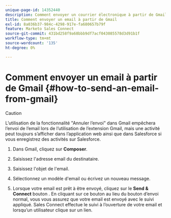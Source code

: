 ```yaml
---
unique-page-id: 14352440
description: Comment envoyer un courrier électronique à partir de Gmail - Documents Marketo - Documentation du produit
title: Comment envoyer un email à partir de Gmail
exl-id: 8a036b37-984c-4298-917e-fa680657b79f
feature: Marketo Sales Connect
source-git-commit: 431bd258f9a68bbb9df7acf043085578d3d91b1f
workflow-type: tm+mt
source-wordcount: '135'
ht-degree: 0%

---
```


# Comment envoyer un email à partir de Gmail {#how-to-send-an-email-from-gmail}

>[!CAUTION]
>
>L’utilisation de la fonctionnalité &quot;Annuler l’envoi&quot; dans Gmail empêchera l’envoi de l’email lors de l’utilisation de l’extension Gmail, mais une activité peut toujours s’afficher dans l’application web ainsi que dans Salesforce si vous enregistrez des activités sur Salesforce.

1. Dans Gmail, cliquez sur **Composer**.

1. Saisissez l&#39;adresse email du destinataire.

1. Saisissez l&#39;objet de l&#39;email.

1. Sélectionnez un modèle d&#39;email ou écrivez un nouveau message.

1. Lorsque votre email est prêt à être envoyé, cliquez sur le **Send &amp; Connect** bouton . En cliquant sur ce bouton au lieu du bouton d’envoi normal, vous vous assurez que votre email est envoyé avec le suivi appliqué. Sales Connect effectue le suivi à l’ouverture de votre email et lorsqu’un utilisateur clique sur un lien.
